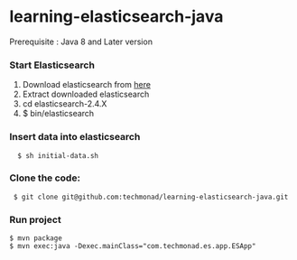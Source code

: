 # learning-elasticsearch-java
 Prerequisite : Java 8 and Later version 

### Start Elasticsearch
1) Download elasticsearch from [here](https://www.elastic.co/downloads/elasticsearch)   
2) Extract downloaded elasticsearch     
3) cd elasticsearch-2.4.X       
4) $ bin/elasticsearch     

### Insert data into elasticsearch
      $ sh initial-data.sh

### Clone the code:
     $ git clone git@github.com:techmonad/learning-elasticsearch-java.git
### Run project 
    $ mvn package
    $ mvn exec:java -Dexec.mainClass="com.techmonad.es.app.ESApp"
    

